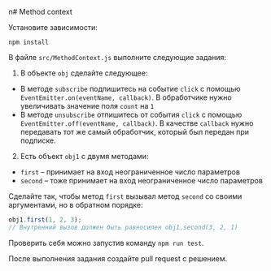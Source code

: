 n# Method context

Установите зависимости:

```
npm install
```

В файле `src/MethodContext.js` выполните следующие задания:

1. В объекте `obj` сделайте следующее:

-   В методе `subscribe` подпишитесь на событие `click` с помощью `EventEmitter.on(eventName, callback)`. В обработчике нужно увеличивать значение поля `count` на `1`
-   В методе `unsubscribe` отпишитесь от события `click` с помощью `EventEmitter.off(eventName, callback)`. В качестве `callback` нужно передавать тот же самый обработчик, который был передан при подписке.

2. Есть объект `obj1` с двумя методами:

-   `first` &ndash; принимает на вход неограниченное число параметров
-   `second` &ndash; тоже принимает на вход неограниченное число параметров

Сделайте так, чтобы метод `first` вызывал метод `second` со своими аргументами, но в обратном порядке:

```javascript
obj1.first(1, 2, 3);
// Внутренний вызов должен быть равносилен obj1.second(3, 2, 1)
```

Проверить себя можно запустив команду `npm run test`.

После выполнения задания создайте pull request с решением.
